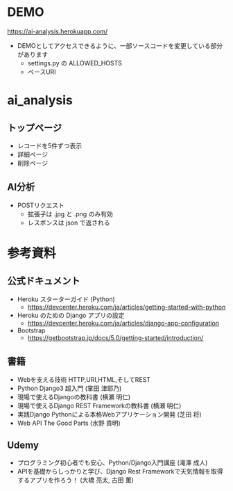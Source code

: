 # DEMO

https://ai-analysis.herokuapp.com/

- DEMOとしてアクセスできるように、一部ソースコードを変更している部分があります
  - settings.py の ALLOWED_HOSTS
  - ベースURI

# ai_analysis

## トップページ
- レコードを5件ずつ表示
- 詳細ページ
- 削除ページ

## AI分析
- POSTリクエスト
  - 拡張子は .jpg と .png のみ有効
  - レスポンスは json で返される

# 参考資料

## 公式ドキュメント
- Heroku スターターガイド (Python)
  - https://devcenter.heroku.com/ja/articles/getting-started-with-python
- Heroku のための Django アプリの設定
  - https://devcenter.heroku.com/ja/articles/django-app-configuration
- Bootstrap
  - https://getbootstrap.jp/docs/5.0/getting-started/introduction/

## 書籍
- Webを支える技術 HTTP,URI,HTML,そしてREST
- Python Django3 超入門 (掌田 津耶乃)
- 現場で使えるDjangoの教科書 (横瀬 明仁)
- 現場で使えるDjango REST Frameworkの教科書 (横瀬 明仁)
- 実践Django Pythonによる本格Webアプリケーション開発 (芝田 将)
- Web API The Good Parts (水野 貴明)

## Udemy
- プログラミング初心者でも安心、Python/Django入門講座 (滝澤 成人)
- APIを基礎からしっかりと学び、Django Rest Frameworkで天気情報を取得するアプリを作ろう！ (大橋 亮太, 古田 薫)
